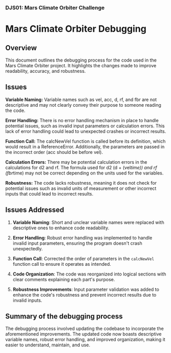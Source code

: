 ### DJS01: Mars Climate Orbiter Challenge

# Mars Climate Orbiter Debugging

## Overview

This document outlines the debugging process for the code used in the Mars Climate Orbiter project. It highlights the changes made to improve readability, accuracy, and robustness.

## Issues

**Variable Naming:**
Variable names such as vel, acc, d, rf, and fbr are not descriptive and may not clearly convey their purpose to someone reading the code.

**Error Handling:**
There is no error handling mechanism in place to handle potential issues, such as invalid input parameters or calculation errors. This lack of error handling could lead to unexpected crashes or incorrect results.

**Function Call:**
The calcNewVel function is called before its definition, which would result in a ReferenceError. Additionally, the parameters are passed in the incorrect order (acc should be before vel).

**Calculation Errors:**
There may be potential calculation errors in the calculations for d2 and rf. The formula used for d2 (d + (vel*time)) and rf (fbr*time) may not be correct depending on the units used for the variables.

**Robustness:**
The code lacks robustness, meaning it does not check for potential issues such as invalid units of measurement or other incorrect inputs that could lead to incorrect results.

## Issues Addressed

1. **Variable Naming**: Short and unclear variable names were replaced with descriptive ones to enhance code readability.
   
2. **Error Handling**: Robust error handling was implemented to handle invalid input parameters, ensuring the program doesn't crash unexpectedly.
   
3. **Function Call**: Corrected the order of parameters in the `calcNewVel` function call to ensure it operates as intended.
   
4. **Code Organization**: The code was reorganized into logical sections with clear comments explaining each part's purpose.
   
5. **Robustness Improvements**: Input parameter validation was added to enhance the code's robustness and prevent incorrect results due to invalid inputs.

## Summary of the debugging process

The debugging process involved updating the codebase to incorporate the aforementioned improvements. The updated code now boasts descriptive variable names, robust error handling, and improved organization, making it easier to understand, maintain, and use.
